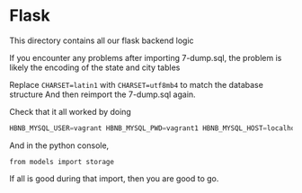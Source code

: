 # Flask
This directory contains all our flask backend logic

If you encounter any problems after importing 7-dump.sql, the problem is likely the encoding of the state and city tables

Replace `CHARSET=latin1` with `CHARSET=utf8mb4` to match the database structure
And then reimport the 7-dump.sql again.

Check that it all worked by doing
```sql
HBNB_MYSQL_USER=vagrant HBNB_MYSQL_PWD=vagrant1 HBNB_MYSQL_HOST=localhost HBNB_MYSQL_DB=hbnb_dev_db HBNB_TYPE_STORAGE=db python3
```
And in the python console,

`from models import storage`

If all is good during that import, then you are good to go.
